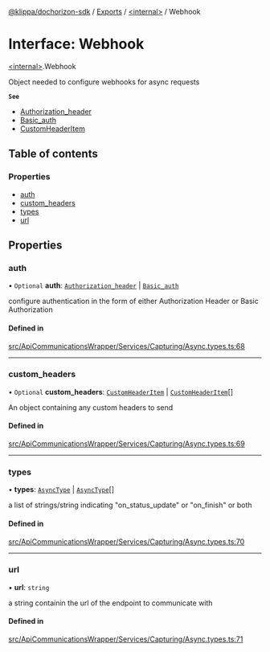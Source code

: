 [@klippa/dochorizon-sdk](../README.md) / [Exports](../modules.md) / [\<internal\>](../modules/internal_.md) / Webhook

# Interface: Webhook

[\<internal\>](../modules/internal_.md).Webhook

Object needed to configure webhooks for async requests

**`See`**

 - [Authorization_header](internal_.Authorization_header.md)
 - [Basic_auth](internal_.Basic_auth.md)
 - [CustomHeaderItem](internal_.CustomHeaderItem.md)

## Table of contents

### Properties

- [auth](internal_.Webhook.md#auth)
- [custom\_headers](internal_.Webhook.md#custom_headers)
- [types](internal_.Webhook.md#types)
- [url](internal_.Webhook.md#url)

## Properties

### auth

• `Optional` **auth**: [`Authorization_header`](internal_.Authorization_header.md) \| [`Basic_auth`](internal_.Basic_auth.md)

configure authentication in the form of either Authorization Header or Basic
Authorization

#### Defined in

[src/ApiCommunicationsWrapper/Services/Capturing/Async.types.ts:68](https://github.com/klippa-app/js-dochorizon-sdk/blob/205a2fd/src/ApiCommunicationsWrapper/Services/Capturing/Async.types.ts#L68)

___

### custom\_headers

• `Optional` **custom\_headers**: [`CustomHeaderItem`](internal_.CustomHeaderItem.md) \| [`CustomHeaderItem`](internal_.CustomHeaderItem.md)[]

An object containing any custom headers to send

#### Defined in

[src/ApiCommunicationsWrapper/Services/Capturing/Async.types.ts:69](https://github.com/klippa-app/js-dochorizon-sdk/blob/205a2fd/src/ApiCommunicationsWrapper/Services/Capturing/Async.types.ts#L69)

___

### types

• **types**: [`AsyncType`](../modules/internal_.md#asynctype) \| [`AsyncType`](../modules/internal_.md#asynctype)[]

a list of strings/string indicating "on_status_update" or "on_finish" or
both

#### Defined in

[src/ApiCommunicationsWrapper/Services/Capturing/Async.types.ts:70](https://github.com/klippa-app/js-dochorizon-sdk/blob/205a2fd/src/ApiCommunicationsWrapper/Services/Capturing/Async.types.ts#L70)

___

### url

• **url**: `string`

a string containin the url of the endpoint to communicate with

#### Defined in

[src/ApiCommunicationsWrapper/Services/Capturing/Async.types.ts:71](https://github.com/klippa-app/js-dochorizon-sdk/blob/205a2fd/src/ApiCommunicationsWrapper/Services/Capturing/Async.types.ts#L71)
